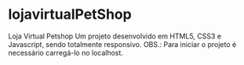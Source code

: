 # lojavirtualPetShop
Loja Virtual Petshop 
Um projeto desenvolvido em HTML5, CSS3 e Javascript, sendo totalmente responsivo.
OBS.: Para iniciar o projeto é necessário carregá-lo no localhost.
